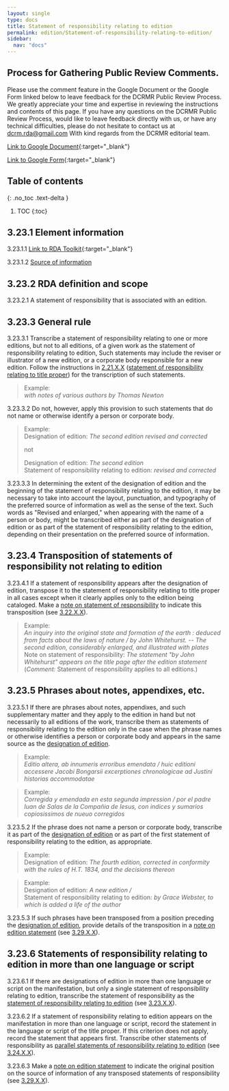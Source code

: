 ```yaml
---
layout: single
type: docs
title: Statement of responsibility relating to edition
permalink: edition/Statement-of-responsibility-relating-to-edition/
sidebar:
  nav: "docs"
---
```


## Process for Gathering Public Review Comments.
Please use the comment feature in the Google Document or the Google Form linked below to leave feedback for the DCRMR Public Review Process.  We greatly appreciate your time and expertise in reviewing the instructions and contents of this page.  If you have any questions on the DCRMR Public Review Process, would like to leave feedback directly with us, or have any technical difficulties, please do not hesitate to contact us at dcrm.rda@gmail.com  With kind regards from the DCRMR editorial team.

[Link to Google Document](https://docs.google.com/document/d/1juWF_PhS9YZP-M-MGTflUPjfrS2YZt7BKNzyZx---DQ/edit){:target="_blank"}

[Link to Google Form](https://docs.google.com/forms/d/e/1FAIpQLSdNtJkbY1mngdTcvCoB7zZcpaIuuKHvlbyiidP-QunDy14VcQ/viewform){:target="_blank"}

## Table of contents
{: .no_toc .text-delta }

1. TOC
{:toc}

## 3.23.1 Element information

<a name="3.23.1.1">3.23.1.1</a> [Link to RDA Toolkit](https://beta.rdatoolkit.org/Content/Index?externalId=en-US_ala-dcdb7f9e-3b2f-3819-8c00-1a5e6a1339ed){:target="_blank"}

<a name="3.23.1.2">3.23.1.2</a> [Source of information](/DCRMR/books/edition/)

## 3.23.2 RDA definition and scope

<a name="3.23.2.1">3.23.2.1</a> A statement of responsibility that is associated with an edition.

## 3.23.3 General rule

<a name="3.23.3.1">3.23.3.1</a> Transcribe a statement of responsibility relating to one or more editions, but not to all editions, of a given work as the statement of responsibility relating to edition, Such statements may include the reviser or illustrator of a new edition, or a corporate body responsible for a new edition. Follow the instructions in [2.21.X.X](/DCRMR/books/sor/Statement-of-responsibility-relating-to-title-proper/2.21.X.X) ([statement of responsibility relating to title proper](/DCRMR/books/sor/Statement-of-responsibility-relating-to-title-proper)) for the transcription of such statements.

>Example:  
><CITE>with notes of various authors by Thomas Newton</CITE>

<a name="3.23.3.2">3.23.3.2</a> Do not, however, apply this provision to such statements that do not name or otherwise identify a person or corporate body.

>Example:  
>Designation of edition: <CITE>The second edition revised and corrected</CITE>
>  
>not	
>   
>Designation of edition:  <CITE>The second edition</CITE>  
>Statement of responsibility relating to edition: <CITE>revised and corrected</CITE>

<a name="3.23.3.3">3.23.3.3</a> In determining the extent of the designation of edition and the beginning of the statement of responsibility relating to the edition, it may be necessary to take into account the layout, punctuation, and typography of the preferred source of information  as well as the sense of the text. Such words as "Revised and enlarged," when appearing with the name of a person or body, might be transcribed either as part of the designation of edition or as part of the statement of responsibility relating to the edition, depending on their presentation on the preferred source of information.

## 3.23.4 Transposition of statements of responsibility not relating to edition

<a name="3.23.4.1">3.23.4.1</a> If a statement of responsibility appears after the designation of edition, transpose it to the statement of responsibility relating to title proper in all cases except when it clearly applies only to the edition being cataloged. Make a [note on statement of responsibility](/DCRMR/books/sor/Note-on-statement-of-responsibility/) to indicate this transposition (see [3.22.X.X](/DCRMR/books/sor/Note-on-statement-of-responsibility/#2.22.X.X)).

>Example:  
><CITE> An inquiry into the original state and formation of the earth : deduced from facts about the laws of nature / by John Whitehurst. -- The second edition, considerably enlarged, and illustrated with plates</CITE>  
>Note on statement of responsibility: <CITE>The statement "by John Whitehurst" appears on the title page after the edition statement</CITE>  
>(*Comment:* Statement of responsibility applies to all editions.)

## 3.23.5 Phrases about notes, appendixes, etc.

<a name="3.23.5.1">3.23.5.1</a> If there are phrases about notes, appendixes, and such supplementary matter and they apply to the edition in hand but not necessarily to all editions of the work, transcribe them as statements of responsibility relating to the edition only in the case when the phrase names or otherwise identifies a person or corporate body and appears in the same source as the [designation of edition](/DCRMR/books/edition/Designation-of-edition/).

>Example:  
><CITE>Editio altera, ab innumeris erroribus emendata / huic editioni accessere Jacobi Bongarsii excerptiones chronologicae ad Justini historias accommodatae</CITE>

>Example:  
> <CITE>Corregida y emendada en esta segunda impression / por el padre Iuan de Salas de la Compañia de Iesus, con indices y sumarios copiosissimos de nueuo corregidos</CITE>

<a name="3.23.5.2">3.23.5.2</a> If the phrase does not name a person or corporate body, transcribe it as part of the [designation of edition](/DCRMR/books/edition/Designation-of-edition/) or as part of the first statement of responsibility relating to the edition, as appropriate. 

>Example:  
>Designation of edition: <CITE>The fourth edition, corrected in conformity with the rules of H.T. 1834, and the decisions thereon</CITE>

>Example:  
> Designation of edition: <CITE>A new edition / </CITE>  
> Statement of responsibility relating to edition: <CITE>by Grace Webster, to which is added a life of the author</CITE>

<a name="3.23.5.3">3.23.5.3</a> If such phrases have been transposed from a position preceding the [designation of edition](/DCRMR/books/edition/Designation-of-edition/), provide details of the transposition in a [note on edition statement](/DCRMR/books/edition/Note-on-edition-statement/) (see [3.29.X.X](/DCRMR/books/edition/Note-on-edition-statement/#3.29.X.X)).

## 3.23.6 Statements of responsibility relating to edition in more than one language or script

<a name="3.23.6.1">3.23.6.1</a> If there are designations of edition in more than one language or script on the manifestation, but only a single statement of responsibility relating to edition, transcribe the statement of responsibility as the [statement of responsibility relating to edition](/DCRMR/books/edition/Statement-of-responsibility-relating-to-edition/) (see [3.23.X.X](/DCRMR/books/edition/Statement-of-responsibility-relating-to-edition/#3.23.X.X)).

<a name="3.23.6.2">3.23.6.2</a> If a statement of responsibility relating to edition appears on the manifestation in more than one language or script, record the statement in the language or script of the title proper. If this criterion does not apply, record the statement that appears first. Transcribe other statements of responsibility as [parallel statements of responsibility relating to edition](/DCRMR/books/edition/Parallel-statements-of-responsibility-relating-to-edition/) (see [3.24.X.X](/DCRMR/books/edition/Parallel-statements-of-responsibility-relating-to-edition/#3.24.X.X)).

<a name="3.23.6.3">3.23.6.3</a> Make a [note on edition statement](/DCRMR/books/edition/Note-on-edition-statement/) to indicate the original position on the source of information of any transposed statements of responsibility (see [3.29.X.X](/DCRMR/books/edition/Note-on-edition-statement/#3.29.X.X)).